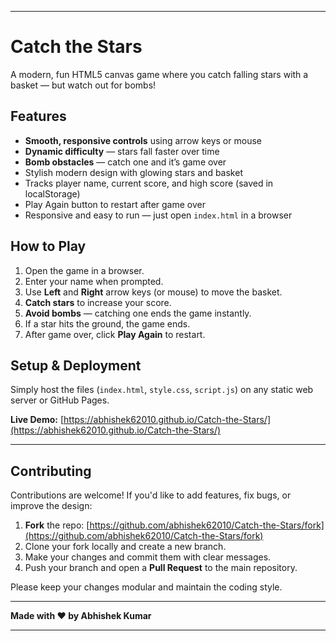 

---

# Catch the Stars

A modern, fun HTML5 canvas game where you catch falling stars with a basket — but watch out for bombs!

## Features

* **Smooth, responsive controls** using arrow keys or mouse
* **Dynamic difficulty** — stars fall faster over time
* **Bomb obstacles** — catch one and it’s game over
* Stylish modern design with glowing stars and basket
* Tracks player name, current score, and high score (saved in localStorage)
* Play Again button to restart after game over
* Responsive and easy to run — just open `index.html` in a browser

## How to Play

1. Open the game in a browser.
2. Enter your name when prompted.
3. Use **Left** and **Right** arrow keys (or mouse) to move the basket.
4. **Catch stars** to increase your score.
5. **Avoid bombs** — catching one ends the game instantly.
6. If a star hits the ground, the game ends.
7. After game over, click **Play Again** to restart.

## Setup & Deployment

Simply host the files (`index.html`, `style.css`, `script.js`) on any static web server or GitHub Pages.

**Live Demo:**
[https://abhishek62010.github.io/Catch-the-Stars/](https://abhishek62010.github.io/Catch-the-Stars/)

---

## Contributing

Contributions are welcome! If you'd like to add features, fix bugs, or improve the design:

1. **Fork** the repo: [https://github.com/abhishek62010/Catch-the-Stars/fork](https://github.com/abhishek62010/Catch-the-Stars/fork)
2. Clone your fork locally and create a new branch.
3. Make your changes and commit them with clear messages.
4. Push your branch and open a **Pull Request** to the main repository.

Please keep your changes modular and maintain the coding style.

---

**Made with ❤️ by Abhishek Kumar**

---



